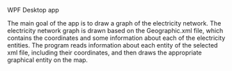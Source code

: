 WPF Desktop app

The main goal of the app is to draw a graph of the electricity network. The electricity network graph is drawn based on the Geographic.xml file, which contains the coordinates and some information about each of the electricity entities. The program reads information about each entity of the selected xml file, including their coordinates, and then draws the appropriate graphical entity on the map.
